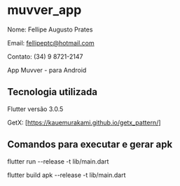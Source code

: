 # muvver_app

Nome: Fellipe Augusto Prates

Email: fellipeptc@hotmail.com

Contato: (34) 9 8721-2147

App Muvver - para Android

## Tecnologia utilizada

Flutter versão 3.0.5

GetX: [https://kauemurakami.github.io/getx_pattern/]

## Comandos para executar e gerar apk

flutter run --release -t lib/main.dart

flutter build apk --release -t lib/main.dart